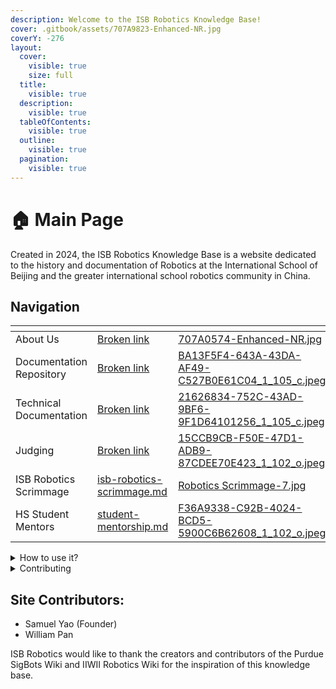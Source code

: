 ```yaml
---
description: Welcome to the ISB Robotics Knowledge Base!
cover: .gitbook/assets/707A9823-Enhanced-NR.jpg
coverY: -276
layout:
  cover:
    visible: true
    size: full
  title:
    visible: true
  description:
    visible: true
  tableOfContents:
    visible: true
  outline:
    visible: true
  pagination:
    visible: true
---
```


# 🏠 Main Page

Created in 2024, the ISB Robotics Knowledge Base is a website dedicated to the history and documentation of Robotics at the International School of Beijing and the greater international school robotics community in China.&#x20;

## Navigation

<table data-view="cards"><thead><tr><th></th><th data-hidden data-card-target data-type="content-ref"></th><th data-hidden data-card-cover data-type="files"></th></tr></thead><tbody><tr><td>About Us</td><td><a href="broken-reference">Broken link</a></td><td><a href=".gitbook/assets/707A0574-Enhanced-NR.jpg">707A0574-Enhanced-NR.jpg</a></td></tr><tr><td>Documentation Repository</td><td><a href="broken-reference">Broken link</a></td><td><a href=".gitbook/assets/BA13F5F4-643A-43DA-AF49-C527B0E61C04_1_105_c.jpeg">BA13F5F4-643A-43DA-AF49-C527B0E61C04_1_105_c.jpeg</a></td></tr><tr><td>Technical Documentation</td><td><a href="broken-reference">Broken link</a></td><td><a href=".gitbook/assets/21626834-752C-43AD-9BF6-9F1D64101256_1_105_c.jpeg">21626834-752C-43AD-9BF6-9F1D64101256_1_105_c.jpeg</a></td></tr><tr><td>Judging</td><td><a href="broken-reference">Broken link</a></td><td><a href=".gitbook/assets/15CCB9CB-F50E-47D1-ADB9-87CDEE70E423_1_102_o.jpeg">15CCB9CB-F50E-47D1-ADB9-87CDEE70E423_1_102_o.jpeg</a></td></tr><tr><td>ISB Robotics Scrimmage</td><td><a href="about-us/robotics-at-isb/programs-and-initiatives/isb-robotics-scrimmage.md">isb-robotics-scrimmage.md</a></td><td><a href=".gitbook/assets/Robotics Scrimmage-7.jpg">Robotics Scrimmage-7.jpg</a></td></tr><tr><td>HS Student Mentors</td><td><a href="about-us/robotics-at-isb/programs-and-initiatives/student-mentorship.md">student-mentorship.md</a></td><td><a href=".gitbook/assets/F36A9338-C92B-4024-BCD5-5900C6B62608_1_102_o.jpeg">F36A9338-C92B-4024-BCD5-5900C6B62608_1_102_o.jpeg</a></td></tr></tbody></table>

<details>

<summary>How to use it?</summary>

Use the menu above or the side menu to navigate between pages!&#x20;

</details>

<details>

<summary>Contributing</summary>

ISB Robotics members with existing access to the GitBook may submit pull requests and merge changes directly. If you are an ISB Robotics member but do not have access to the GitBook contributor panel, please contact one of the club executives or follow the guidelines below for non-members.

Other users who wish to submit changes/updates may email the current Club President (samuel.yao@student.isb.edu.cn) or Lead Designer (george.xu@student.isb.bj.edu.cn) for submission requests. In requests, please submit the following information:

* Contributor name/username
* Organization/school (if applicable)
* Section (About Us, Documentation Repository, Technical Documentation, Judging, etc.)
* Submitted content
* Any additional information

</details>

## Site Contributors:

* Samuel Yao (Founder)
* William Pan

ISB Robotics would like to thank the creators and contributors of the Purdue SigBots Wiki and IIWII Robotics Wiki for the inspiration of this knowledge base.
